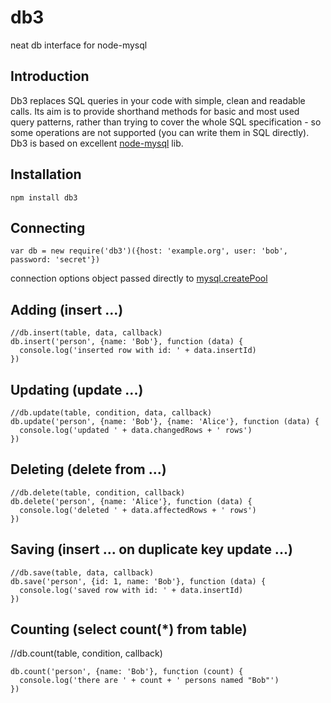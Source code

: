 # db3
neat db interface for node-mysql

## Introduction
Db3 replaces SQL queries in your code with simple, clean and readable calls. Its aim is to provide shorthand methods for basic and most used query patterns, rather than trying to cover the whole SQL specification - so some operations are not supported (you can write them in SQL directly). Db3 is based on excellent [node-mysql](https://github.com/felixge/node-mysql) lib.

## Installation
```
npm install db3
```

## Connecting
```
var db = new require('db3')({host: 'example.org', user: 'bob', password: 'secret'})
```
connection options object passed directly to [mysql.createPool](https://github.com/felixge/node-mysql#establishing-connections)

## Adding (insert ...)
```
//db.insert(table, data, callback)
db.insert('person', {name: 'Bob'}, function (data) {
  console.log('inserted row with id: ' + data.insertId)
})
```
## Updating (update ...)
```
//db.update(table, condition, data, callback)
db.update('person', {name: 'Bob'}, {name: 'Alice'}, function (data) {
  console.log('updated ' + data.changedRows + ' rows')
})
```
## Deleting (delete from ...)
```
//db.delete(table, condition, callback)
db.delete('person', {name: 'Alice'}, function (data) {
  console.log('deleted ' + data.affectedRows + ' rows')
})
```
## Saving (insert ... on duplicate key update ...)
```
//db.save(table, data, callback)
db.save('person', {id: 1, name: 'Bob'}, function (data) {
  console.log('saved row with id: ' + data.insertId)
})
```
## Counting (select count(*) from table)
//db.count(table, condition, callback)
```
db.count('person', {name: 'Bob'}, function (count) {
  console.log('there are ' + count + ' persons named "Bob"')  
})
```
